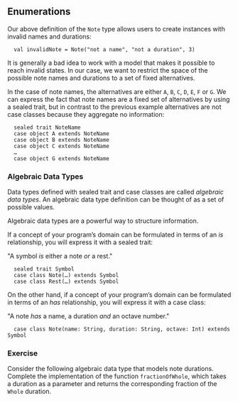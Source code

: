 
## Enumerations

Our above definition of the `Note` type allows users to create instances
with invalid names and durations:

      val invalidNote = Note("not a name", "not a duration", 3)

It is generally a bad idea to work with a model that makes it possible
to reach invalid states. In our case, we want to restrict the space
of the possible note names and durations to a set of fixed alternatives.

In the case of note names, the alternatives are either `A`, `B`, `C`,
`D`, `E`, `F` or `G`. We can express the fact that note names are
a fixed set of alternatives by using a sealed trait, but in contrast to
the previous example alternatives are not case classes because they
aggregate no information:

      sealed trait NoteName
      case object A extends NoteName
      case object B extends NoteName
      case object C extends NoteName
      …
      case object G extends NoteName

### Algebraic Data Types

Data types defined with sealed trait and case classes are called
*algebraic data types*. An algebraic data type definition can
be thought of as a set of possible values.

Algebraic data types are a powerful way to structure information.

If a concept of your program’s domain can be formulated in terms of
an *is* relationship, you will express it with a sealed trait:

"A symbol *is* either a note *or* a rest."

      sealed trait Symbol
      case class Note(…) extends Symbol
      case class Rest(…) extends Symbol

On the other hand, if a concept of your program’s domain can be
formulated in terms of an *has* relationship, you will express it
with a case class:

"A note *has* a name, a duration *and* an octave number."

      case class Note(name: String, duration: String, octave: Int) extends Symbol

### Exercise

Consider the following algebraic data type that models note durations.
Complete the implementation of the function `fractionOfWhole`, which
takes a duration as a parameter and returns the corresponding fraction
of the `Whole` duration.
